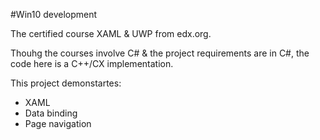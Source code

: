 #Win10 development

The certified course XAML & UWP from edx.org.

Thouhg the courses involve C# & the project requirements are in C#, the code here is a C++/CX implementation.

This project demonstartes:
* XAML
* Data binding
* Page navigation
